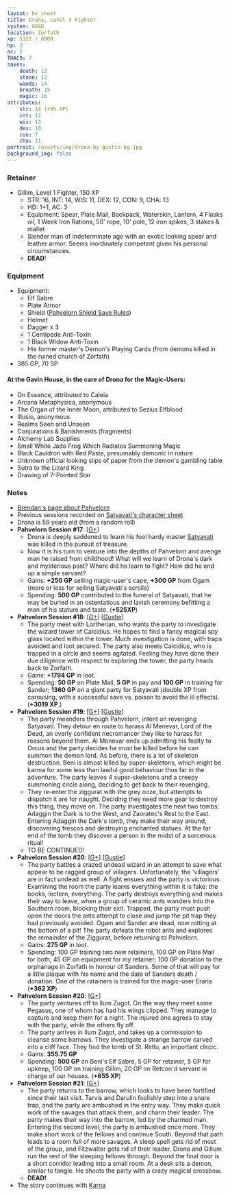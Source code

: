 ```yaml
---
layout: bx_sheet
title: Drona, Level 3 Fighter
system: OD&D
location: Zorfath
xp: 5322 / 8000
hp: 3
ac: 2
THAC9: 7
saves:
    death: 12
    stone: 13
    wands: 14
    breath: 15
    magic: 16
attributes:
    str: 14 (+5% XP)
    int: 12 
    wis: 13
    dex: 10
    con: 7
    cha: 11
portrait: /assets/img/drona-by-gustie-bg.jpg  
background_img: false  
---
```


### Retainer

* Gillim, Level 1 Fighter, 150 XP
  * STR: 16, INT: 14, WIS: 11, DEX: 12, CON: 9, CHA: 13
  * HD: 1+1, AC: 3
  * Equipment: Spear, Plate Mail, Backpack, Waterskin, Lantern, 4 Flasks oil, 1 Week Iron Rations, 50' rope, 10' pole, 12 iron spikes, 3 stakes & mallet
  * Slender man of indeterminate age with an exotic looking spear and leather armor. Seems inordinately competent given his personal circumstances.
  * **DEAD**!
  
### Equipment

* Equipment:
  * Elf Sabre
  * Plate Armor 
  * Shield ([Pahvelorn Shield Save Rules][shields])
  * Helmet
  * Dagger x 3
  * 1 Centipede Anti-Toxin
  * 1 Black Widow Anti-Toxin  
  * His former master's Demon's Playing Cards (from demons killed in the ruined church of Zorfath)  
* 385 GP, 70 SP

#### At the Gavin House, in the care of Drona for the Magic-Users:

* On Essence, attributed to Caleia
* Arcana Metaphysica, anonymous
* The Organ of the Inner Moon, attributed to Sezius Elfblood
* Illusio, anonymous
* Realms Seen and Unseen
* Conjurations & Banishments (fragments)
* Alchemy Lab Supplies
* Small White Jade Frog Which Radiates Summoning Magic
* Black Cauldron with Red Paste, presumably demonic in nature
* Unknown official looking slips of paper from the demon's gambling table
* Sutra to the Lizard King
* Drawing of 7-Pointed Star


### Notes
 
* [Brendan's page about Pahvelorn][pahvelorn]
* Previous sessions recorded on [Satyavati's character sheet][satyavati]
* Drona is 59 years old (from a random roll) 
* **Pahvelorn Session #17**: \[[G+][session-17]]
  * Drona is deeply saddened to learn his fool hardy master [Satyavati][] was killed in the pursuit of treasure.
  * Now it is his turn to venture into the depths of Pahvelorn and avenge man he raised from childhood! What will we learn of Drona's dark and mysterious past? Where did he learn to fight? How did he end up a simple servant?
  * Gains: **+250 GP** selling magic-user's cape, **+300 GP** from Ogam (more or less for selling Satyavati's scrolls)
  * Spending: **500 GP** contributed to the funeral of Satyavati, that he may be buried in an ostentatious and lavish ceremony befitting a man of his stature and taste. (**+525XP**)
* **Pahvelorn Session #18**: \[[G+][session-18]] \[[Gustie][gustie-session-18]]
  * The party meet with Lortherian, who wants the party to investigate the wizard tower of Calcidius. He hopes to find a fancy magical spy glass located within the tower. Much investigation is done, with traps avoided and loot secured. The party also meets Calcidius, who is trapped in a circle and seems agitated. Feeling they have done their due diligence with respect to exploring the tower, the party heads back to Zorfath.
  * Gains: **+1794 GP** in loot.
  * Spending: **50 GP** on Plate Mail, **5 GP** in pay and **100 GP** in training for Sander; **1360 GP** on a giant party for Satyavati (double XP from carousing, with a successful save vs. poison to avoid the ill effects). (**+3019 XP**.)
* **Pahvelorn Session #19**: \[[G+][session-19]] \[[Gustie][gustie-session-19-20]]
  * The party meanders through Pahvelorn, intent on revenging Satyavati. They detour en route to harass Al Menevar, Lord of the Dead, an overly confident necromancer they like to harass for reasons beyond them. Al Menevar ends up admitting his fealty to Orcus and the party decides he must be killed before he can summon the demon lord. As before, there is a lot of skeleton destruction. Beni is almost killed by super-skeletons, which might be karma for some less than lawful good behaviour thus far in the adventure. The party leaves 4 super-skeletons and a creepy summoning circle along, deciding to get back to their revenging.
  * They re-enter the ziggurat with the grey ooze, but attempts to dispatch it are for naught. Deciding they need more gear to destroy this thing, they move on. The party investigates the next two tombs: Adaggin the Dark is to the West, and Zaoratec's Rest to the East. Entering Adaggin the Dark's tomb, they make their way around, discovering frescos and destroying enchanted statues. At the far end of the tomb they discover a person in the midst of a sorcerous ritual!
  * TO BE CONTINUED!
* **Pahvelorn Session #20**: \[[G+][session-20]] \[[Gustie][gustie-session-19-20]]
  * The party battles a crazed undead wizard in an attempt to save what appear to be ragged group of villagers. Unfortunately, the 'villagers' are in fact undead as well. A fight ensues and the party is victorious. Examining the room the party learns everything within it is fake: the books, lectern, everything. The party destroys everything and makes their way to leave, when a group of ceramic ants wanders into the Southern room, blocking their exit. Trapped, the party must push open the doors the ants attempt to close and jump the pit trap they had previously avoided. Ogam and Sander are dead, now rotting at the bottom of a pit! The party defeats the robot ants and explores the remainder of the Ziggurat, before returning to Pahvelorn.
  * Gains: **275 GP** in loot.
  * Spending: 100 GP training two new retainers, 100 GP on Plate Mail for both, 45 GP on equipment for my retainer; 100 GP donation to the orphanage in Zorfath in honour of Sanders. Some of that will pay for a little plaque with his name and the date of Sanders death / donation. One of the ratainers is trained for the magic-user Eraria (**+362 XP**)
* **Pahvelorn Session #20**: \[[G+][session-21]]
  * The party ventures off to Ilum Zugot. On the way they meet some Pegasus, one of whom has had his wings clipped. They manage to capture and keep them for a night. The injured one agrees to stay with the party, while the others fly off.
  * The party arrives in Ilum Zugot, and takes up a commission to cleanse some barrows. They investigate a strange barrow carved into a cliff face. They find the tomb of St. Retlu, an important clecic.
  * Gains: **355.75 GP**
  * Spending: **500 GP** on Beni's Elf Sabre, 5 GP for retainer, 5 GP for upkeep, 100 GP on training Gillim, 20 GP on Retcon'd servant in charge of our houses. (**+655 XP**)
* **Pahvelorn Session #21**: \[[G+][session-22]]
  * The party returns to the barrow, which looks to have been fortified since their last visit. Tarvis and Darulin foolishly step into a snare trap, and the party are ambushed in the entry way. They make quick work of the savages that attack them, and charm their leader. The party makes their way into the barrow, led by the charmed man. Entering the second level, the party is ambushed once more. They make short work of the fellows and continue South. Beyond that path leads to a room full of more savages. A sleep spell gets rid of most of the group, and Fitzwalter gets rid of their leader. Drona and Gillum run the rest of the sleeping fellows through. Beyond the final door is a short corridor leading into a small room. At a desk sits a demon, similar to tangle. He shoots the party with a crazy magical crossbow.
  * **DEAD!**
* The story continues with [Karna][]


[pahvelorn]: http://untimately.blogspot.ca/p/pahvelorn.html
[satyavati]: /characters/satyavati/
[karna]: /characters/karna/
[shields]: http://untimately.blogspot.ca/2012/12/shield-saves.html

[session-17]: https://plus.google.com/110795136999145840727/posts/hNeArCbqdkJ
[session-18]: https://plus.google.com/110795136999145840727/posts/DJ1wwfJvoKp
[session-19]: https://plus.google.com/110795136999145840727/posts/XgaAxqq6ojm
[session-20]: https://plus.google.com/110795136999145840727/posts/dPq943rcQwN
[session-21]: https://plus.google.com/110795136999145840727/posts/Yf9hTNYx99R
[session-22]: https://plus.google.com/110795136999145840727/posts/Hn6zqf2Hj4N

[gustie-session-18]: http://dungeonofsigns.blogspot.ca/2012/12/pahvelorn-session-xvii-tower-of.html
[gustie-session-19-20]: http://dungeonofsigns.blogspot.ca/2013/01/pahvelorn-these-ziggurats-contain-no.html